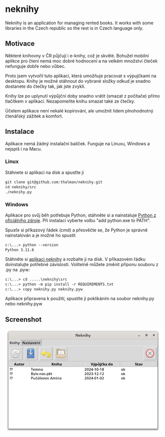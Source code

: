 # neknihy
Neknihy is an application for managing rented books.
It works with some libraries in the Czech republic
so the rest is in Czech language only.

## Motivace

Některé knihovny v ČR půjčují i e-knihy, což je skvělé. Bohužel
mobilní aplikce pro čtení nemá moc dobré hodnocení a na velkém
množství čteček nefunguje dobře nebo vůbec.

Proto jsem vytvořil tuto aplikaci, která umožňuje pracovat
s výpujčkami na desktopu. Knihy je možné stáhnout do vybrané
složky odkud je snadno dostanete do čtečky tak, jak jste zvyklí.

Knihy lze po uplynutí výpůjční doby snadno vrátit (smazat z počítače)
přímo tlačítkem v aplikaci. Nezapomeňte knihu smazat také ze čtečky.

Účelem aplikace není nekalé kopírování, ale umožnit
lidem plnohodnotný čtenářský zážitek a komfort.

## Instalace

Aplikace nemá žádný instalační balíček. Funguje na Linuxu, Windows a
nejspíš i na Macu.

### Linux

Stáhnete si aplikaci na disk a spusťte ji

    git clone git@github.com:thalman/neknihy.git
    cd neknihy/src
    ./neknihy.py

### Windows

Aplikace pro svůj běh potřebuje Python, stáhněte si a nainstaluje
[Python z oficiálního zdroje](https://www.python.org/downloads/windows/).
Při instalaci vyberte volbu "add python.exe to PATH".

Spusťe si příkazový řádek (cmd) a přesvěčte se, že Python je správně
nainstalován a je možné ho spustit

    c:\...> python --version
    Python 3.11.6

Stáhněte si [aplikaci neknihy](https://github.com/thalman/neknihy/releases) a
rozbalte ji na disk. V příkazovém řádku doinstalujte potřebné závislosti.
Volitelně můžete změnit příponu souboru z .py na .pyw:

    c:\...> cd .....\neknihy\src
    c:\...> python -m pip install -r REQUIREMENTS.txt
    c:\...> copy neknihy.py neknihy.pyw

Aplikace připravena k použití, spustíte ji poklikáním na soubor neknihy.py nebo
neknihy.pyw

## Screenshot

![mainwindow](contrib/screenshot.png "Screenshot")
